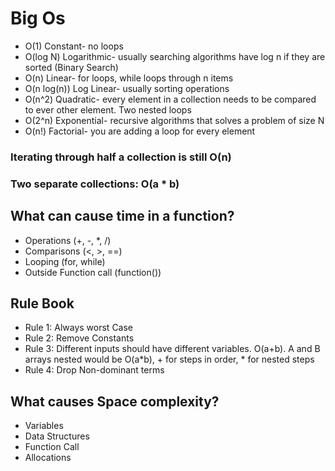 # Big Os
* O(1) Constant- no loops
* O(log N) Logarithmic- usually searching algorithms have log n if they are sorted (Binary Search)
* O(n) Linear- for loops, while loops through n items
* O(n log(n)) Log Linear- usually sorting operations
* O(n^2) Quadratic- every element in a collection needs to be compared to ever other element. Two
nested loops
* O(2^n) Exponential- recursive algorithms that solves a problem of size N
* O(n!) Factorial- you are adding a loop for every element

### Iterating through half a collection is still O(n)
### Two separate collections: O(a * b)


## What can cause time in a function?
* Operations (+, -, *, /)
* Comparisons (<, >, ==)
* Looping (for, while)
* Outside Function call (function())


## Rule Book
* Rule 1: Always worst Case
* Rule 2: Remove Constants
* Rule 3: Different inputs should have different variables. O(a+b). A and B arrays nested would be
O(a*b), + for steps in order, * for nested steps
* Rule 4: Drop Non-dominant terms


## What causes Space complexity?
* Variables
* Data Structures
* Function Call
* Allocations